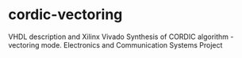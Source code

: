 # cordic-vectoring
VHDL description and Xilinx Vivado Synthesis of CORDIC algorithm - vectoring mode. Electronics and Communication Systems Project
